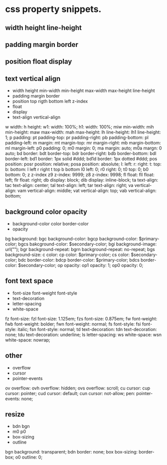 # css property snippets.

## width height line-height
## padding margin border
## position float display
## text vertical align

* width height min-width min-height max-width max-height line-height
* padding margin border
* position top rigth bottom left z-index
* float
* display
* text-align vertical-align

w width:
h height:
w1: width: 100%;
h1: width: 100%;
miw min-width:
mih min-height:
maw max-width:
mah max-height:
lh line-height:
lh1 line-height: 1;
p padding:
pt padding-top:
pr padding-right:
pb padding-bottom:
pl padding-left:
m margin:
mt margin-top:
mr margin-right:
mb margin-bottom:
ml margin-left:
p0 padding: 0;
m0 margin: 0;
ma margin: auto;
m0a margn: 0 auto;
bd border:
bdt border-top:
bdr border-right:
bdb border-bottom:
bdl border-left:
bd1 border: 1px solid #ddd;
bd1d border: 1px dotted #ddd;
pos position:
posr position: relative;
posa position: absolute;
l: left:
r: right:
t: top:
b: bottom:
l left
r right
t top
b bottom
l0 left: 0;
r0 right: 0;
t0 top: 0;
b0 bottom: 0;
z z-index
z9 z-index: 9999;
z8 z-index: 9998;
fl float:
fll float: left;
flr float: right;
db display: block;
dib display: inline-block;
ta text-align:
tac text-align: center;
tal text-align: left;
tar text-align: right;
va vertical-align:
vam vertical-align: middle;
vat vertical-align: top;
vab vertical-align: bottom;
	
## background color opacity

* background-color color border-color
* opacity

bg background:
bgc background-color:
bgcp background-color: $primary-color;
bgcs bakcground-color: $secondary-color;
bgi background-image: url("");
bgr background-repeat:
bgrn background-repeat: no-repeat;
bgs background-size:
c color:
cp color: $primary-color;
cs color: $secondary-color;
bdc border-color:
bdcp border-color: $primary-color;
bdcs border-color: $secondary-color;
op opacity:
op1 opacity: 1;
op0 opacity: 0;


## font text space

* font-size font-weight font-style
* text-decoration
* letter-spacing
* white-space

fz font-size:
fzl font-size: 1.125em;
fzs font-size: 0.875em;
fw font-weight:
fwb font-weight: bolder;
fwn font-weight: normal;
fs font-style:
fsi font-style: italic;
fsn font-style: normal;
td text-decoration:
tdn text-decoration: none;
tdu text-decoration: underline;
ls letter-spacing:
ws white-space:
wsn white-space: nowrap;


## other

* overflow
* cursor
* pointer-events

ov overflow:
ovh overflow: hidden;
ovs overflow: scroll;
cu cursor:
cup cursor: pointer;
cud cursor: default;
cun cursor: not-allow;
pen: pointer-events: none;

## resize

* bdn bgn
* m0 p0
* box-sizing
* outline

bgn background: transparent;
bdn border: none;
box box-sizing: border-box;
o0 outline: 0;
